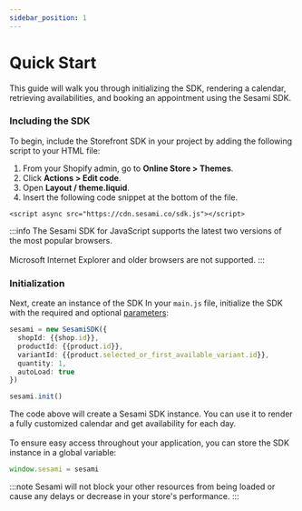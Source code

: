 ```yaml
---
sidebar_position: 1
---
```


# Quick Start

This guide will walk you through initializing the SDK, rendering a calendar, retrieving availabilities, and booking an appointment using the Sesami SDK.

### Including the SDK

To begin, include the Storefront SDK in your project by adding the following script to your HTML file:

1. From your Shopify admin, go to **Online Store > Themes**.
1. Click **Actions > Edit code**.
1. Open **Layout / theme.liquid**.
1. Insert the following code snippet at the bottom of the file.

```markup
<script async src="https://cdn.sesami.co/sdk.js"></script>
```

:::info
The Sesami SDK for JavaScript supports the latest two versions of the most popular browsers. <br></br>
Microsoft Internet Explorer and older browsers are not supported.
:::

### Initialization

Next, create an instance of the SDK In your `main.js` file, initialize the SDK with the required and optional [parameters](/docs/sesami-sdk/options/):

```ts
sesami = new SesamiSDK({
  shopId: {{shop.id}},
  productId: {{product.id}},
  variantId: {{product.selected_or_first_available_variant.id}},
  quantity: 1,
  autoLoad: true
})

sesami.init()
```

The code above will create a Sesami SDK instance. You can use it to render a fully customized calendar and get availability for each day.<br></br>
To ensure easy access throughout your application, you can store the SDK instance in a global variable:

```js
window.sesami = sesami
```

:::note
Sesami will not block your other resources from being loaded or cause any delays or decrease in your store's performance.
:::
